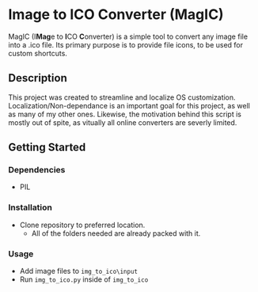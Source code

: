 # Image to ICO Converter (MagIC)
MagIC (I**Mag**e to **I**CO **C**onverter) is a simple tool to convert any image file into a .ico file. Its primary purpose is to provide file icons, to be used for custom shortcuts.

## Description
This project was created to streamline and localize OS customization. Localization/Non-dependance is an important goal for this project, as well as many of my other ones. Likewise, the motivation behind this script is mostly out of spite, as vitually all online converters are severly limited.

## Getting Started

### Dependencies
* PIL

### Installation
* Clone repository to preferred location.
	* All of the folders needed are already packed with it.

### Usage
* Add image files to `img_to_ico\input`
* Run `img_to_ico.py` inside of `img_to_ico`
